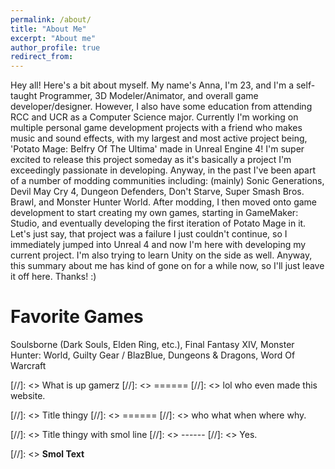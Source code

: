 ```yaml
---
permalink: /about/
title: "About Me"
excerpt: "About me"
author_profile: true
redirect_from: 
---
```

Hey all! Here's a bit about myself. My name's Anna, I'm 23, and I'm a self-taught Programmer, 3D Modeler/Animator, and overall game developer/designer. However, I also have some education from attending RCC and UCR as a Computer Science major. Currently I'm working on multiple personal game development projects with a friend who makes music and sound effects, with my largest and most active project being, 'Potato Mage: Belfry Of The Ultima' made in Unreal Engine 4! I'm super excited to release this project someday as it's basically a project I'm exceedingly passionate in developing. Anyway, in the past I've been apart of a number of modding communities including: (mainly) Sonic Generations, Devil May Cry 4, Dungeon Defenders, Don't Starve, Super Smash Bros. Brawl, and Monster Hunter World. After modding, I then moved onto game development to start creating my own games, starting in GameMaker: Studio, and eventually developing the first iteration of Potato Mage in it. Let's just say, that project was a failure I just couldn't continue, so I immediately jumped into Unreal 4 and now I'm here with developing my current project. I'm also trying to learn Unity on the side as well. Anyway, this summary about me has kind of gone on for a while now, so I'll just leave it off here. Thanks! :)

Favorite Games
======
Soulsborne (Dark Souls, Elden Ring, etc.), Final Fantasy XIV, Monster Hunter: World, Guilty Gear / BlazBlue, Dungeons & Dragons, Word Of Warcraft

[//]: <> What is up gamerz
[//]: <> ======
[//]: <> lol who even made this website.

[//]: <> Title thingy
[//]: <> ======
[//]: <> who what when where why.

[//]: <> Title thingy with smol line
[//]: <> ------
[//]: <> Yes.

[//]: <> **Smol Text**
